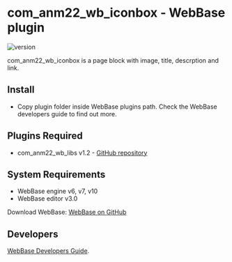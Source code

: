 # com_anm22_wb_iconbox - WebBase plugin
![version](https://img.shields.io/badge/version-1.4-blue)

com_anm22_wb_iconbox is a page block with image, title, descrption and link.

## Install
*	Copy plugin folder inside WebBase plugins path. Check the WebBase developers guide to find out more.

## Plugins Required
*	com_anm22_wb_libs v1.2 - [GitHub repository](https://github.com/ANM22/com_anm22_wb_libs)

## System Requirements
*	WebBase engine v6, v7, v10
*	WebBase editor v3.0

Download WebBase: [WebBase on GitHub](https://github.com/ANM22/WebBase)

## Developers
[WebBase Developers Guide](https://www.anm22.it/it/webbase-developers/).